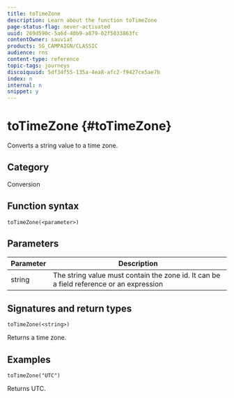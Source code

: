 ```yaml
---
title: toTimeZone
description: Learn about the function toTimeZone
page-status-flag: never-activated
uuid: 269d590c-5a6d-40b9-a879-02f5033863fc
contentOwner: sauviat
products: SG_CAMPAIGN/CLASSIC
audience: rns
content-type: reference
topic-tags: journeys
discoiquuid: 5df34f55-135a-4ea8-afc2-f9427ce5ae7b
index: n
internal: n
snippet: y
---
```


# toTimeZone {#toTimeZone}

Converts a string value to a time zone.

## Category

Conversion

## Function syntax

`toTimeZone(<parameter>)`

## Parameters

|Parameter|Description|
|--- |--- |
|string|The string value must contain the zone id. It can be a field reference or an expression|

## Signatures and return types

`toTimeZone(<string>)`

Returns a time zone.

## Examples

`toTimeZone("UTC")`

Returns UTC.

